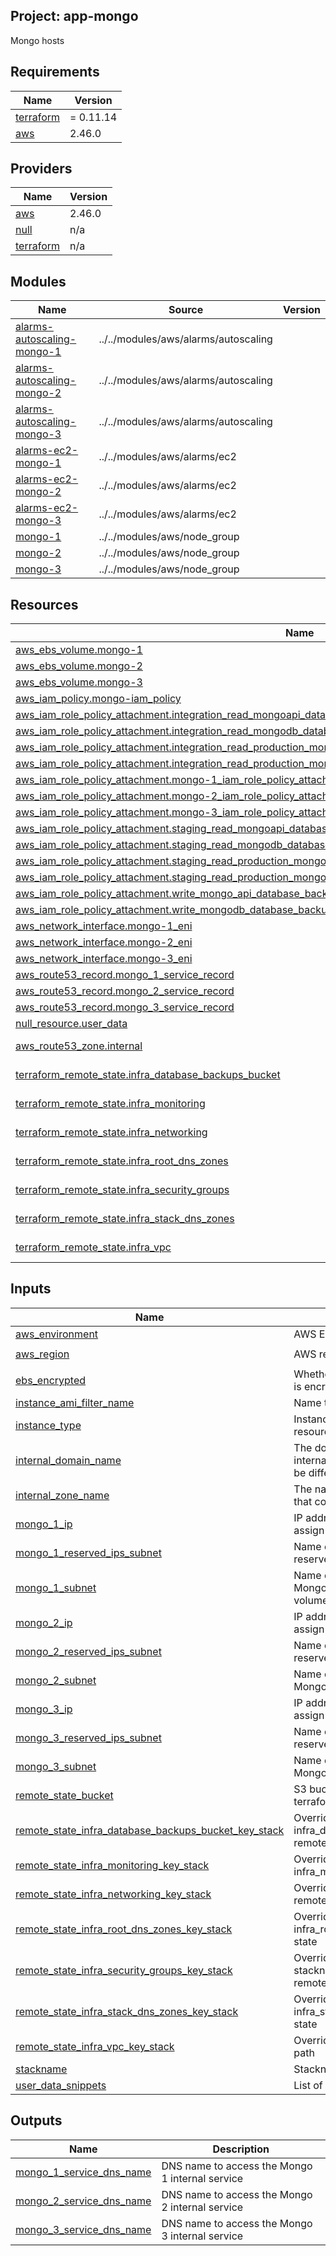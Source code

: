## Project: app-mongo

Mongo hosts

## Requirements

| Name | Version |
|------|---------|
| <a name="requirement_terraform"></a> [terraform](#requirement\_terraform) | = 0.11.14 |
| <a name="requirement_aws"></a> [aws](#requirement\_aws) | 2.46.0 |

## Providers

| Name | Version |
|------|---------|
| <a name="provider_aws"></a> [aws](#provider\_aws) | 2.46.0 |
| <a name="provider_null"></a> [null](#provider\_null) | n/a |
| <a name="provider_terraform"></a> [terraform](#provider\_terraform) | n/a |

## Modules

| Name | Source | Version |
|------|--------|---------|
| <a name="module_alarms-autoscaling-mongo-1"></a> [alarms-autoscaling-mongo-1](#module\_alarms-autoscaling-mongo-1) | ../../modules/aws/alarms/autoscaling |  |
| <a name="module_alarms-autoscaling-mongo-2"></a> [alarms-autoscaling-mongo-2](#module\_alarms-autoscaling-mongo-2) | ../../modules/aws/alarms/autoscaling |  |
| <a name="module_alarms-autoscaling-mongo-3"></a> [alarms-autoscaling-mongo-3](#module\_alarms-autoscaling-mongo-3) | ../../modules/aws/alarms/autoscaling |  |
| <a name="module_alarms-ec2-mongo-1"></a> [alarms-ec2-mongo-1](#module\_alarms-ec2-mongo-1) | ../../modules/aws/alarms/ec2 |  |
| <a name="module_alarms-ec2-mongo-2"></a> [alarms-ec2-mongo-2](#module\_alarms-ec2-mongo-2) | ../../modules/aws/alarms/ec2 |  |
| <a name="module_alarms-ec2-mongo-3"></a> [alarms-ec2-mongo-3](#module\_alarms-ec2-mongo-3) | ../../modules/aws/alarms/ec2 |  |
| <a name="module_mongo-1"></a> [mongo-1](#module\_mongo-1) | ../../modules/aws/node_group |  |
| <a name="module_mongo-2"></a> [mongo-2](#module\_mongo-2) | ../../modules/aws/node_group |  |
| <a name="module_mongo-3"></a> [mongo-3](#module\_mongo-3) | ../../modules/aws/node_group |  |

## Resources

| Name | Type |
|------|------|
| [aws_ebs_volume.mongo-1](https://registry.terraform.io/providers/hashicorp/aws/2.46.0/docs/resources/ebs_volume) | resource |
| [aws_ebs_volume.mongo-2](https://registry.terraform.io/providers/hashicorp/aws/2.46.0/docs/resources/ebs_volume) | resource |
| [aws_ebs_volume.mongo-3](https://registry.terraform.io/providers/hashicorp/aws/2.46.0/docs/resources/ebs_volume) | resource |
| [aws_iam_policy.mongo-iam_policy](https://registry.terraform.io/providers/hashicorp/aws/2.46.0/docs/resources/iam_policy) | resource |
| [aws_iam_role_policy_attachment.integration_read_mongoapi_database_backups_iam_role_policy_attachment](https://registry.terraform.io/providers/hashicorp/aws/2.46.0/docs/resources/iam_role_policy_attachment) | resource |
| [aws_iam_role_policy_attachment.integration_read_mongodb_database_backups_iam_role_policy_attachment](https://registry.terraform.io/providers/hashicorp/aws/2.46.0/docs/resources/iam_role_policy_attachment) | resource |
| [aws_iam_role_policy_attachment.integration_read_production_mongoapi_database_backups_iam_role_policy_attachment](https://registry.terraform.io/providers/hashicorp/aws/2.46.0/docs/resources/iam_role_policy_attachment) | resource |
| [aws_iam_role_policy_attachment.integration_read_production_mongodb_database_backups_iam_role_policy_attachment](https://registry.terraform.io/providers/hashicorp/aws/2.46.0/docs/resources/iam_role_policy_attachment) | resource |
| [aws_iam_role_policy_attachment.mongo-1_iam_role_policy_attachment](https://registry.terraform.io/providers/hashicorp/aws/2.46.0/docs/resources/iam_role_policy_attachment) | resource |
| [aws_iam_role_policy_attachment.mongo-2_iam_role_policy_attachment](https://registry.terraform.io/providers/hashicorp/aws/2.46.0/docs/resources/iam_role_policy_attachment) | resource |
| [aws_iam_role_policy_attachment.mongo-3_iam_role_policy_attachment](https://registry.terraform.io/providers/hashicorp/aws/2.46.0/docs/resources/iam_role_policy_attachment) | resource |
| [aws_iam_role_policy_attachment.staging_read_mongoapi_database_backups_iam_role_policy_attachment](https://registry.terraform.io/providers/hashicorp/aws/2.46.0/docs/resources/iam_role_policy_attachment) | resource |
| [aws_iam_role_policy_attachment.staging_read_mongodb_database_backups_iam_role_policy_attachment](https://registry.terraform.io/providers/hashicorp/aws/2.46.0/docs/resources/iam_role_policy_attachment) | resource |
| [aws_iam_role_policy_attachment.staging_read_production_mongoapi_database_backups_iam_role_policy_attachment](https://registry.terraform.io/providers/hashicorp/aws/2.46.0/docs/resources/iam_role_policy_attachment) | resource |
| [aws_iam_role_policy_attachment.staging_read_production_mongodb_database_backups_iam_role_policy_attachment](https://registry.terraform.io/providers/hashicorp/aws/2.46.0/docs/resources/iam_role_policy_attachment) | resource |
| [aws_iam_role_policy_attachment.write_mongo_api_database_backups_iam_role_policy_attachment](https://registry.terraform.io/providers/hashicorp/aws/2.46.0/docs/resources/iam_role_policy_attachment) | resource |
| [aws_iam_role_policy_attachment.write_mongodb_database_backups_iam_role_policy_attachment](https://registry.terraform.io/providers/hashicorp/aws/2.46.0/docs/resources/iam_role_policy_attachment) | resource |
| [aws_network_interface.mongo-1_eni](https://registry.terraform.io/providers/hashicorp/aws/2.46.0/docs/resources/network_interface) | resource |
| [aws_network_interface.mongo-2_eni](https://registry.terraform.io/providers/hashicorp/aws/2.46.0/docs/resources/network_interface) | resource |
| [aws_network_interface.mongo-3_eni](https://registry.terraform.io/providers/hashicorp/aws/2.46.0/docs/resources/network_interface) | resource |
| [aws_route53_record.mongo_1_service_record](https://registry.terraform.io/providers/hashicorp/aws/2.46.0/docs/resources/route53_record) | resource |
| [aws_route53_record.mongo_2_service_record](https://registry.terraform.io/providers/hashicorp/aws/2.46.0/docs/resources/route53_record) | resource |
| [aws_route53_record.mongo_3_service_record](https://registry.terraform.io/providers/hashicorp/aws/2.46.0/docs/resources/route53_record) | resource |
| [null_resource.user_data](https://registry.terraform.io/providers/hashicorp/null/latest/docs/resources/resource) | resource |
| [aws_route53_zone.internal](https://registry.terraform.io/providers/hashicorp/aws/2.46.0/docs/data-sources/route53_zone) | data source |
| [terraform_remote_state.infra_database_backups_bucket](https://registry.terraform.io/providers/hashicorp/terraform/latest/docs/data-sources/remote_state) | data source |
| [terraform_remote_state.infra_monitoring](https://registry.terraform.io/providers/hashicorp/terraform/latest/docs/data-sources/remote_state) | data source |
| [terraform_remote_state.infra_networking](https://registry.terraform.io/providers/hashicorp/terraform/latest/docs/data-sources/remote_state) | data source |
| [terraform_remote_state.infra_root_dns_zones](https://registry.terraform.io/providers/hashicorp/terraform/latest/docs/data-sources/remote_state) | data source |
| [terraform_remote_state.infra_security_groups](https://registry.terraform.io/providers/hashicorp/terraform/latest/docs/data-sources/remote_state) | data source |
| [terraform_remote_state.infra_stack_dns_zones](https://registry.terraform.io/providers/hashicorp/terraform/latest/docs/data-sources/remote_state) | data source |
| [terraform_remote_state.infra_vpc](https://registry.terraform.io/providers/hashicorp/terraform/latest/docs/data-sources/remote_state) | data source |

## Inputs

| Name | Description | Type | Default | Required |
|------|-------------|------|---------|:--------:|
| <a name="input_aws_environment"></a> [aws\_environment](#input\_aws\_environment) | AWS Environment | `string` | n/a | yes |
| <a name="input_aws_region"></a> [aws\_region](#input\_aws\_region) | AWS region | `string` | `"eu-west-1"` | no |
| <a name="input_ebs_encrypted"></a> [ebs\_encrypted](#input\_ebs\_encrypted) | Whether or not the EBS volume is encrypted | `string` | n/a | yes |
| <a name="input_instance_ami_filter_name"></a> [instance\_ami\_filter\_name](#input\_instance\_ami\_filter\_name) | Name to use to find AMI images | `string` | `""` | no |
| <a name="input_instance_type"></a> [instance\_type](#input\_instance\_type) | Instance type used for EC2 resources | `string` | `"m5.large"` | no |
| <a name="input_internal_domain_name"></a> [internal\_domain\_name](#input\_internal\_domain\_name) | The domain name of the internal DNS records, it could be different from the zone name | `string` | n/a | yes |
| <a name="input_internal_zone_name"></a> [internal\_zone\_name](#input\_internal\_zone\_name) | The name of the Route53 zone that contains internal records | `string` | n/a | yes |
| <a name="input_mongo_1_ip"></a> [mongo\_1\_ip](#input\_mongo\_1\_ip) | IP address of the private IP to assign to the instance | `string` | n/a | yes |
| <a name="input_mongo_1_reserved_ips_subnet"></a> [mongo\_1\_reserved\_ips\_subnet](#input\_mongo\_1\_reserved\_ips\_subnet) | Name of the subnet to place the reserved IP of the instance | `string` | n/a | yes |
| <a name="input_mongo_1_subnet"></a> [mongo\_1\_subnet](#input\_mongo\_1\_subnet) | Name of the subnet to place the Mongo instance 1 and EBS volume | `string` | n/a | yes |
| <a name="input_mongo_2_ip"></a> [mongo\_2\_ip](#input\_mongo\_2\_ip) | IP address of the private IP to assign to the instance | `string` | n/a | yes |
| <a name="input_mongo_2_reserved_ips_subnet"></a> [mongo\_2\_reserved\_ips\_subnet](#input\_mongo\_2\_reserved\_ips\_subnet) | Name of the subnet to place the reserved IP of the instance | `string` | n/a | yes |
| <a name="input_mongo_2_subnet"></a> [mongo\_2\_subnet](#input\_mongo\_2\_subnet) | Name of the subnet to place the Mongo 2 and EBS volume | `string` | n/a | yes |
| <a name="input_mongo_3_ip"></a> [mongo\_3\_ip](#input\_mongo\_3\_ip) | IP address of the private IP to assign to the instance | `string` | n/a | yes |
| <a name="input_mongo_3_reserved_ips_subnet"></a> [mongo\_3\_reserved\_ips\_subnet](#input\_mongo\_3\_reserved\_ips\_subnet) | Name of the subnet to place the reserved IP of the instance | `string` | n/a | yes |
| <a name="input_mongo_3_subnet"></a> [mongo\_3\_subnet](#input\_mongo\_3\_subnet) | Name of the subnet to place the Mongo 3 and EBS volume | `string` | n/a | yes |
| <a name="input_remote_state_bucket"></a> [remote\_state\_bucket](#input\_remote\_state\_bucket) | S3 bucket we store our terraform state in | `string` | n/a | yes |
| <a name="input_remote_state_infra_database_backups_bucket_key_stack"></a> [remote\_state\_infra\_database\_backups\_bucket\_key\_stack](#input\_remote\_state\_infra\_database\_backups\_bucket\_key\_stack) | Override stackname path to infra\_database\_backups\_bucket remote state | `string` | `""` | no |
| <a name="input_remote_state_infra_monitoring_key_stack"></a> [remote\_state\_infra\_monitoring\_key\_stack](#input\_remote\_state\_infra\_monitoring\_key\_stack) | Override stackname path to infra\_monitoring remote state | `string` | `""` | no |
| <a name="input_remote_state_infra_networking_key_stack"></a> [remote\_state\_infra\_networking\_key\_stack](#input\_remote\_state\_infra\_networking\_key\_stack) | Override infra\_networking remote state path | `string` | `""` | no |
| <a name="input_remote_state_infra_root_dns_zones_key_stack"></a> [remote\_state\_infra\_root\_dns\_zones\_key\_stack](#input\_remote\_state\_infra\_root\_dns\_zones\_key\_stack) | Override stackname path to infra\_root\_dns\_zones remote state | `string` | `""` | no |
| <a name="input_remote_state_infra_security_groups_key_stack"></a> [remote\_state\_infra\_security\_groups\_key\_stack](#input\_remote\_state\_infra\_security\_groups\_key\_stack) | Override infra\_security\_groups stackname path to infra\_vpc remote state | `string` | `""` | no |
| <a name="input_remote_state_infra_stack_dns_zones_key_stack"></a> [remote\_state\_infra\_stack\_dns\_zones\_key\_stack](#input\_remote\_state\_infra\_stack\_dns\_zones\_key\_stack) | Override stackname path to infra\_stack\_dns\_zones remote state | `string` | `""` | no |
| <a name="input_remote_state_infra_vpc_key_stack"></a> [remote\_state\_infra\_vpc\_key\_stack](#input\_remote\_state\_infra\_vpc\_key\_stack) | Override infra\_vpc remote state path | `string` | `""` | no |
| <a name="input_stackname"></a> [stackname](#input\_stackname) | Stackname | `string` | n/a | yes |
| <a name="input_user_data_snippets"></a> [user\_data\_snippets](#input\_user\_data\_snippets) | List of user-data snippets | `list` | n/a | yes |

## Outputs

| Name | Description |
|------|-------------|
| <a name="output_mongo_1_service_dns_name"></a> [mongo\_1\_service\_dns\_name](#output\_mongo\_1\_service\_dns\_name) | DNS name to access the Mongo 1 internal service |
| <a name="output_mongo_2_service_dns_name"></a> [mongo\_2\_service\_dns\_name](#output\_mongo\_2\_service\_dns\_name) | DNS name to access the Mongo 2 internal service |
| <a name="output_mongo_3_service_dns_name"></a> [mongo\_3\_service\_dns\_name](#output\_mongo\_3\_service\_dns\_name) | DNS name to access the Mongo 3 internal service |
